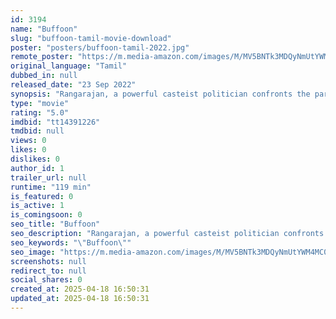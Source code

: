 ```yaml
---
id: 3194
name: "Buffoon"
slug: "buffoon-tamil-movie-download"
poster: "posters/buffoon-tamil-2022.jpg"
remote_poster: "https://m.media-amazon.com/images/M/MV5BNTk3MDQyNmUtYWM4MC00ZGZkLWIwMGItNTY2NzgxMDUxZjYwXkEyXkFqcGc@._V1_SX300.jpg"
original_language: "Tamil"
dubbed_in: null
released_date: "23 Sep 2022"
synopsis: "Rangarajan, a powerful casteist politician confronts the party leader for MLA seat and if denied warns to start a separate party. How far will he go to see it happen?"
type: "movie"
rating: "5.0"
imdbid: "tt14391226"
tmdbid: null
views: 0
likes: 0
dislikes: 0
author_id: 1
trailer_url: null
runtime: "119 min"
is_featured: 0
is_active: 1
is_comingsoon: 0
seo_title: "Buffoon"
seo_description: "Rangarajan, a powerful casteist politician confronts the party leader for MLA seat and if denied warns to start a separate party. How far will he go to see it happen?"
seo_keywords: "\"Buffoon\""
seo_image: "https://m.media-amazon.com/images/M/MV5BNTk3MDQyNmUtYWM4MC00ZGZkLWIwMGItNTY2NzgxMDUxZjYwXkEyXkFqcGc@._V1_SX300.jpg"
screenshots: null
redirect_to: null
social_shares: 0
created_at: 2025-04-18 16:50:31
updated_at: 2025-04-18 16:50:31
---
```


